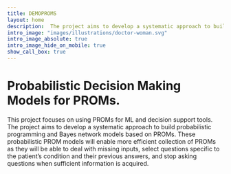 ```yaml
---
title: DEMOPROMS
layout: home
description:  The project aims to develop a systematic approach to build probabilistic programming and Bayes network models based on PROMs. These probabilistic PROM models will enable more efficient collection of PROMs as they will be able to deal with missing inputs, select questions specific to the patient’s condition and their previous answers, and stop asking questions when sufficient information is acquired.
intro_image: "images/illustrations/doctor-woman.svg"
intro_image_absolute: true
intro_image_hide_on_mobile: true
show_call_box: true
---
```


# Probabilistic Decision Making Models for PROMs.

This project focuses on using PROMs for ML and decision support tools. The project aims to develop a systematic approach to build probabilistic programming and Bayes network models based on PROMs. These probabilistic PROM models will enable more efficient collection of PROMs as they will be able to deal with missing inputs, select questions specific to the patient’s condition and their previous answers, and stop asking questions when sufficient information is acquired.
